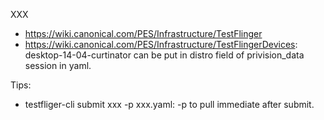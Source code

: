 
XXX
 * https://wiki.canonical.com/PES/Infrastructure/TestFlinger
 * https://wiki.canonical.com/PES/Infrastructure/TestFlingerDevices: desktop-14-04-curtinator can be put in distro field of privision_data session in yaml.

Tips:
 * testfliger-cli submit xxx -p xxx.yaml: -p to pull immediate after submit.

